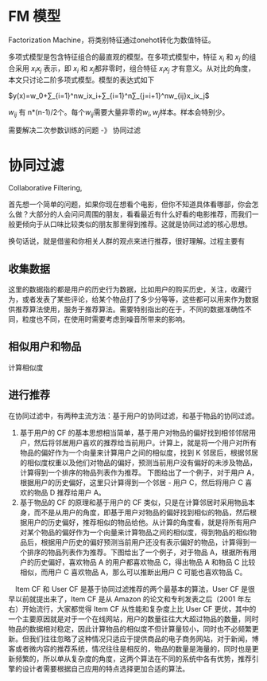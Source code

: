 # FM 模型

Factorization Machine，将类别特征通过onehot转化为数值特征。

多项式模型是包含特征组合的最直观的模型。在多项式模型中，特征 $x_i$ 和 $x_j$ 的组合采用 $x_ix_j$ 表示，即 $x_i$ 和 $x_j$都非零时，组合特征 $x_ix_j$ 才有意义。从对比的角度，本文只讨论二阶多项式模型。模型的表达式如下

$y(x)=w_0+∑_{i=1}^nw_ix_i+∑_{i=1}^n∑_{j=i+1}^nw_{ij}x_ix_j$

$w_{ij}$ 有 n*(n-1)/2个。每个$w_{ij}$需要大量非零的$w_i,w_j$样本。样本会特别少。

需要解决二次参数训练的问题	-》 协同过滤

# 协同过滤

Collaborative Filtering,

​	首先想一个简单的问题，如果你现在想看个电影，但你不知道具体看哪部，你会怎么做？大部分的人会问问周围的朋友，看看最近有什么好看的电影推荐，而我们一般更倾向于从口味比较类似的朋友那里得到推荐。这就是协同过滤的核心思想。

​	换句话说，就是借鉴和你相关人群的观点来进行推荐，很好理解。过程主要有

## 收集数据

这里的数据指的都是用户的历史行为数据，比如用户的购买历史，关注，收藏行为，或者发表了某些评论，给某个物品打了多少分等等，这些都可以用来作为数据供推荐算法使用，服务于推荐算法。需要特别指出的在于，不同的数据准确性不同，粒度也不同，在使用时需要考虑到噪音所带来的影响。

## 相似用户和物品

计算相似度

## 进行推荐

在协同过滤中，有两种主流方法：基于用户的协同过滤，和基于物品的协同过滤。

1. 基于用户的 CF 的基本思想相当简单，基于用户对物品的偏好找到相邻邻居用户，然后将邻居用户喜欢的推荐给当前用户。计算上，就是将一个用户对所有物品的偏好作为一个向量来计算用户之间的相似度，找到 K 邻居后，根据邻居的相似度权重以及他们对物品的偏好，预测当前用户没有偏好的未涉及物品，计算得到一个排序的物品列表作为推荐。 下图给出了一个例子，对于用户 A，根据用户的历史偏好，这里只计算得到一个邻居 - 用户 C，然后将用户 C 喜欢的物品 D 推荐给用户 A。
2. 基于物品的 CF 的原理和基于用户的 CF 类似，只是在计算邻居时采用物品本身，而不是从用户的角度，即基于用户对物品的偏好找到相似的物品，然后根据用户的历史偏好，推荐相似的物品给他。从计算的角度看，就是将所有用户对某个物品的偏好作为一个向量来计算物品之间的相似度，得到物品的相似物品后，根据用户历史的偏好预测当前用户还没有表示偏好的物品，计算得到一个排序的物品列表作为推荐。下图给出了一个例子，对于物品 A，根据所有用户的历史偏好，喜欢物品 A 的用户都喜欢物品 C，得出物品 A 和物品 C 比较相似，而用户 C 喜欢物品 A，那么可以推断出用户 C 可能也喜欢物品 C。



　Item CF 和 User CF 是基于协同过滤推荐的两个最基本的算法，User CF 是很早以前就提出来了，Item CF 是从 Amazon 的论文和专利发表之后（2001 年左右）开始流行，大家都觉得 Item CF 从性能和复杂度上比 User CF 更优，其中的一个主要原因就是对于一个在线网站，用户的数量往往大大超过物品的数量，同时物品的数据相对稳定，因此计算物品的相似度不但计算量较小，同时也不必频繁更新。但我们往往忽略了这种情况只适应于提供商品的电子商务网站，对于新闻，博客或者微内容的推荐系统，情况往往是相反的，物品的数量是海量的，同时也是更新频繁的，所以单从复杂度的角度，这两个算法在不同的系统中各有优势，推荐引擎的设计者需要根据自己应用的特点选择更加合适的算法。